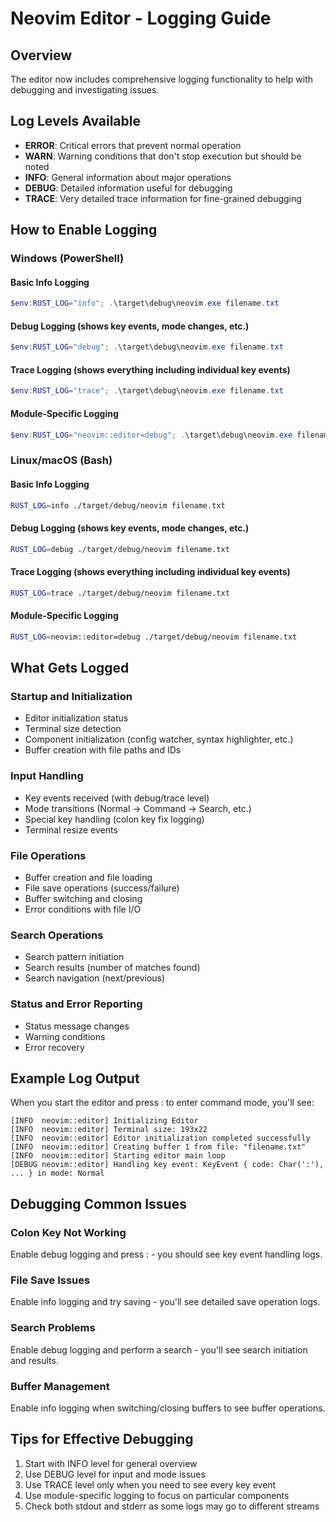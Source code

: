 # Neovim Editor - Logging Guide

## Overview

The editor now includes comprehensive logging functionality to help with debugging and investigating issues.

## Log Levels Available

- **ERROR**: Critical errors that prevent normal operation
- **WARN**: Warning conditions that don't stop execution but should be noted
- **INFO**: General information about major operations
- **DEBUG**: Detailed information useful for debugging
- **TRACE**: Very detailed trace information for fine-grained debugging

## How to Enable Logging

### Windows (PowerShell)

#### Basic Info Logging

```powershell
$env:RUST_LOG="info"; .\target\debug\neovim.exe filename.txt
```

#### Debug Logging (shows key events, mode changes, etc.)

```powershell
$env:RUST_LOG="debug"; .\target\debug\neovim.exe filename.txt
```

#### Trace Logging (shows everything including individual key events)

```powershell
$env:RUST_LOG="trace"; .\target\debug\neovim.exe filename.txt
```

#### Module-Specific Logging

```powershell
$env:RUST_LOG="neovim::editor=debug"; .\target\debug\neovim.exe filename.txt
```

### Linux/macOS (Bash)

#### Basic Info Logging

```bash
RUST_LOG=info ./target/debug/neovim filename.txt
```

#### Debug Logging (shows key events, mode changes, etc.)

```bash
RUST_LOG=debug ./target/debug/neovim filename.txt
```

#### Trace Logging (shows everything including individual key events)

```bash
RUST_LOG=trace ./target/debug/neovim filename.txt
```

#### Module-Specific Logging

```bash
RUST_LOG=neovim::editor=debug ./target/debug/neovim filename.txt
```

## What Gets Logged

### Startup and Initialization

- Editor initialization status
- Terminal size detection
- Component initialization (config watcher, syntax highlighter, etc.)
- Buffer creation with file paths and IDs

### Input Handling

- Key events received (with debug/trace level)
- Mode transitions (Normal -> Command -> Search, etc.)
- Special key handling (colon key fix logging)
- Terminal resize events

### File Operations

- Buffer creation and file loading
- File save operations (success/failure)
- Buffer switching and closing
- Error conditions with file I/O

### Search Operations

- Search pattern initiation
- Search results (number of matches found)
- Search navigation (next/previous)

### Status and Error Reporting

- Status message changes
- Warning conditions
- Error recovery

## Example Log Output

When you start the editor and press : to enter command mode, you'll see:

```console
[INFO  neovim::editor] Initializing Editor
[INFO  neovim::editor] Terminal size: 193x22
[INFO  neovim::editor] Editor initialization completed successfully
[INFO  neovim::editor] Creating buffer 1 from file: "filename.txt"
[INFO  neovim::editor] Starting editor main loop
[DEBUG neovim::editor] Handling key event: KeyEvent { code: Char(':'), ... } in mode: Normal
```

## Debugging Common Issues

### Colon Key Not Working

Enable debug logging and press : - you should see key event handling logs.

### File Save Issues

Enable info logging and try saving - you'll see detailed save operation logs.

### Search Problems

Enable debug logging and perform a search - you'll see search initiation and results.

### Buffer Management

Enable info logging when switching/closing buffers to see buffer operations.

## Tips for Effective Debugging

1. Start with INFO level for general overview
2. Use DEBUG level for input and mode issues
3. Use TRACE level only when you need to see every key event
4. Use module-specific logging to focus on particular components
5. Check both stdout and stderr as some logs may go to different streams
